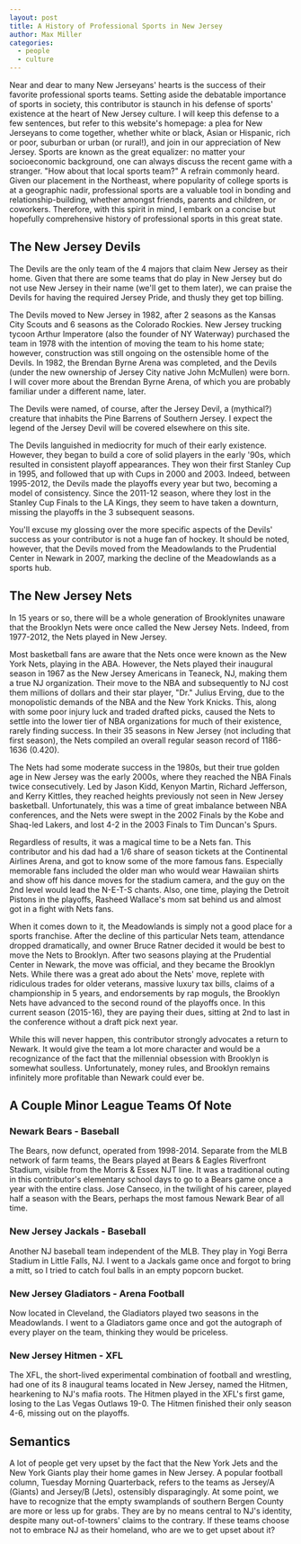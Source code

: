 ```yaml
---
layout: post
title: A History of Professional Sports in New Jersey
author: Max Miller
categories:
  - people
  - culture
---
```


Near and dear to many New Jerseyans' hearts is the success of their favorite professional sports teams. Setting aside the debatable importance of sports in society, this contributor is staunch in his defense of sports' existence at the heart of New Jersey culture. I will keep this defense to a few sentences, but refer to this website's homepage: a plea for New Jerseyans to come together, whether white or black, Asian or Hispanic, rich or poor, suburban or urban (or rural!), and join in our appreciation of New Jersey. Sports are known as the great equalizer: no matter your socioeconomic background, one can always discuss the recent game with a stranger. "How about that local sports team?" A refrain commonly heard. Given our placement in the Northeast, where popularity of college sports is at a geographic nadir, professional sports are a valuable tool in bonding and relationship-building, whether amongst friends, parents and children, or coworkers. Therefore, with this spirit in mind, I embark on a concise but hopefully comprehensive history of professional sports in this great state.

## The New Jersey Devils

The Devils are the only team of the 4 majors that claim New Jersey as their home. Given that there are some teams that do play in New Jersey but do not use New Jersey in their name (we'll get to them later), we can praise the Devils for having the required Jersey Pride, and thusly they get top billing.

The Devils moved to New Jersey in 1982, after 2 seasons as the Kansas City Scouts and 6 seasons as the Colorado Rockies. New Jersey trucking tycoon Arthur Imperatore (also the founder of NY Waterway) purchased the team in 1978 with the intention of moving the team to his home state; however, construction was still ongoing on the ostensible home of the Devils. In 1982, the Brendan Byrne Arena was completed, and the Devils (under the new ownership of Jersey City native John McMullen) were born. I will cover more about the Brendan Byrne Arena, of which you are probably familiar under a different name, later.

The Devils were named, of course, after the Jersey Devil, a (mythical?) creature that inhabits the Pine Barrens of Southern Jersey. I expect the legend of the Jersey Devil will be covered elsewhere on this site.

The Devils languished in mediocrity for much of their early existence. However, they began to build a core of solid players in the early '90s, which resulted in consistent playoff appearances. They won their first Stanley Cup in 1995, and followed that up with Cups in 2000 and 2003. Indeed, between 1995-2012, the Devils made the playoffs every year but two, becoming a model of consistency. Since the 2011-12 season, where they lost in the Stanley Cup Finals to the LA Kings, they seem to have taken a downturn, missing the playoffs in the 3 subsequent seasons.

You'll excuse my glossing over the more specific aspects of the Devils' success as your contributor is not a huge fan of hockey. It should be noted, however, that the Devils moved from the Meadowlands to the Prudential Center in Newark in 2007, marking the decline of the Meadowlands as a sports hub.

## The New Jersey Nets

In 15 years or so, there will be a whole generation of Brooklynites unaware that the Brooklyn Nets were once called the New Jersey Nets. Indeed, from 1977-2012, the Nets played in New Jersey.

Most basketball fans are aware that the Nets once were known as the New York Nets, playing in the ABA. However, the Nets played their inaugural season in 1967 as the New Jersey Americans in Teaneck, NJ, making them a true NJ organization. Their move to the NBA and subsequently to NJ cost them millions of dollars and their star player, "Dr." Julius Erving, due to the monopolistic demands of the NBA and the New York Knicks. This, along with some poor injury luck and traded drafted picks, caused the Nets to settle into the lower tier of NBA organizations for much of their existence, rarely finding success. In their 35 seasons in New Jersey (not including that first season), the Nets compiled an overall regular season record of 1186-1636 (0.420).

The Nets had some moderate success in the 1980s, but their true golden age in New Jersey was the early 2000s, where they reached the NBA Finals twice consecutively. Led by Jason Kidd, Kenyon Martin, Richard Jefferson, and Kerry Kittles, they reached heights previously not seen in New Jersey basketball. Unfortunately, this was a time of great imbalance between NBA conferences, and the Nets were swept in the 2002 Finals by the Kobe and Shaq-led Lakers, and lost 4-2 in the 2003 Finals to Tim Duncan's Spurs.

Regardless of results, it was a magical time to be a Nets fan. This contributor and his dad had a 1/6 share of season tickets at the Continental Airlines Arena, and got to know some of the more famous fans. Especially memorable fans included the older man who would wear Hawaiian shirts and show off his dance moves for the stadium camera, and the guy on the 2nd level would lead the N-E-T-S chants. Also, one time, playing the Detroit Pistons in the playoffs, Rasheed Wallace's mom sat behind us and almost got in a fight with Nets fans.

When it comes down to it, the Meadowlands is simply not a good place for a sports franchise. After the decline of this particular Nets team, attendance dropped dramatically, and owner Bruce Ratner decided it would be best to move the Nets to Brooklyn. After two seasons playing at the Prudential Center in Newark, the move was official, and they became the Brooklyn Nets. While there was a great ado about the Nets' move, replete with ridiculous trades for older veterans, massive luxury tax bills, claims of a championship in 5 years, and endorsements by rap moguls, the Brooklyn Nets have advanced to the second round of the playoffs once. In this current season (2015-16), they are paying their dues, sitting at 2nd to last in the conference without a draft pick next year.

While this will never happen, this contributor strongly advocates a return to Newark. It would give the team a lot more character and would be a recognizance of the fact that the millennial obsession with Brooklyn is somewhat soulless. Unfortunately, money rules, and Brooklyn remains infinitely more profitable than Newark could ever be.

## A Couple Minor League Teams Of Note

### Newark Bears - Baseball

The Bears, now defunct, operated from 1998-2014. Separate from the MLB network of farm teams, the Bears played at Bears & Eagles Riverfront Stadium, visible from the Morris & Essex NJT line. It was a traditional outing in this contributor's elementary school days to go to a Bears game once a year with the entire class. Jose Canseco, in the twilight of his career, played half a season with the Bears, perhaps the most famous Newark Bear of all time.

### New Jersey Jackals - Baseball

Another NJ baseball team independent of the MLB. They play in Yogi Berra Stadium in Little Falls, NJ. I went to a Jackals game once and forgot to bring a mitt, so I tried to catch foul balls in an empty popcorn bucket.

### New Jersey Gladiators - Arena Football

Now located in Cleveland, the Gladiators played two seasons in the Meadowlands. I went to a Gladiators game once and got the autograph of every player on the team, thinking they would be priceless.

### New Jersey Hitmen - XFL

The XFL, the short-lived experimental combination of football and wrestling, had one of its 8 inaugural teams located in New Jersey, named the Hitmen, hearkening to NJ's mafia roots. The Hitmen played in the XFL's first game, losing to the Las Vegas Outlaws 19-0. The Hitmen finished their only season 4-6, missing out on the playoffs.

## Semantics

A lot of people get very upset by the fact that the New York Jets and the New York Giants play their home games in New Jersey. A popular football column, Tuesday Morning Quarterback, refers to the teams as Jersey/A (Giants) and Jersey/B (Jets), ostensibly disparagingly. At some point, we have to recognize that the empty swamplands of southern Bergen County are more or less up for grabs. They are by no means central to NJ's identity, despite many out-of-towners' claims to the contrary. If these teams choose not to embrace NJ as their homeland, who are we to get upset about it? 